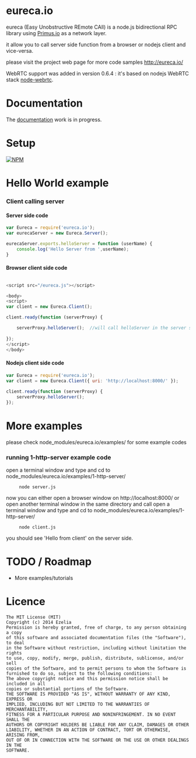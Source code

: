 eureca.io
=========

eureca (Easy Unobstructive REmote CAll) is a node.js bidirectional RPC library using [Primus.io](https://github.com/primus/primus) as a network layer.

it allow you to call server side function from a browser or nodejs client and vice-versa.

please visit the project web page for more code samples http://eureca.io/

WebRTC support was added in version 0.6.4 : it's based on nodejs WebRTC stack [node-webrtc](https://github.com/js-platform/node-webrtc).


Documentation
=============
The [documentation](http://eureca.io/doc/) work is in progress.


Setup 
======
[![NPM](https://nodei.co/npm/eureca.io.png)](https://npmjs.org/package/eureca.io)


Hello World example
===================

### Client calling server

#### Server side code

```javascript
var Eureca = require('eureca.io');
var eurecaServer = new Eureca.Server();

eurecaServer.exports.helloServer = function (userName) {
	console.log('Hello Server from ',userName);
}
```

#### Browser client side code

```javascript

<script src="/eureca.js"></script>

<body>
<script>
var client = new Eureca.Client(); 

client.ready(function (serverProxy) {

	serverProxy.helloServer();  //will call helloServer in the server side
	
});
</script>
</body>
```

#### Nodejs client side code


```javascript
var Eureca = require('eureca.io');
var client = new Eureca.Client({ uri: 'http://localhost:8000/' });
 
client.ready(function (serverProxy) {
	serverProxy.helloServer();
});
```


More examples 
=============

please check node_modules/eureca.io/examples/ for some example codes


### running 1-http-server example code

open a terminal window and type and cd to node_modules/eureca.io/examples/1-http-server/

```
     node server.js
```


now you can either open a browser window on http://localhost:8000/ or open another terminal window in the same directory and call
open a terminal window and type and cd to node_modules/eureca.io/examples/1-http-server/

```
     node client.js
```

you should see 'Hello from client' on the server side.



TODO / Roadmap
============== 
 * More examples/tutorials



Licence
=======

```
The MIT License (MIT)
Copyright (c) 2014 Ezelia
Permission is hereby granted, free of charge, to any person obtaining a copy
of this software and associated documentation files (the "Software"), to deal
in the Software without restriction, including without limitation the rights
to use, copy, modify, merge, publish, distribute, sublicense, and/or sell
copies of the Software, and to permit persons to whom the Software is
furnished to do so, subject to the following conditions:
The above copyright notice and this permission notice shall be included in all
copies or substantial portions of the Software.
THE SOFTWARE IS PROVIDED "AS IS", WITHOUT WARRANTY OF ANY KIND, EXPRESS OR
IMPLIED, INCLUDING BUT NOT LIMITED TO THE WARRANTIES OF MERCHANTABILITY,
FITNESS FOR A PARTICULAR PURPOSE AND NONINFRINGEMENT. IN NO EVENT SHALL THE
AUTHORS OR COPYRIGHT HOLDERS BE LIABLE FOR ANY CLAIM, DAMAGES OR OTHER
LIABILITY, WHETHER IN AN ACTION OF CONTRACT, TORT OR OTHERWISE, ARISING FROM,
OUT OF OR IN CONNECTION WITH THE SOFTWARE OR THE USE OR OTHER DEALINGS IN THE
SOFTWARE.
```